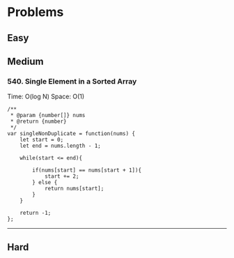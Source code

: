 
# Problems

## Easy


## Medium

### 540. Single Element in a Sorted Array

Time: O(log N)
Space: O(1)

```
/**
 * @param {number[]} nums
 * @return {number}
 */
var singleNonDuplicate = function(nums) {
    let start = 0;
    let end = nums.length - 1;

    while(start <= end){

        if(nums[start] == nums[start + 1]){
            start += 2;
        } else {
            return nums[start];
        }
    }

    return -1;
};

```

***

## Hard
